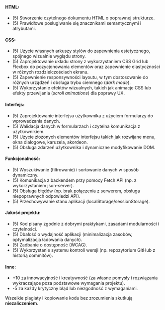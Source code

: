 #### HTML:

- (5) Stworzenie czytelnego dokumentu HTML o poprawnej strukturze.
- (5) Prawidłowe posługiwanie się znacznikami semantycznymi i atrybutami.

#### CSS:

- (5) Użycie własnych arkuszy stylów do zapewnienia estetycznego, spójnego wizualnie wyglądu strony.
- (5) Zaprojektowanie układu strony z wykorzystaniem CSS Grid lub Flexbox do pozycjonowania elementów oraz zapewnienie elastyczności w różnych rozdzielczościach ekranu.
- (5) Zapewnienie responsywności layoutu, w tym dostosowanie do różnych urządzeń i obsługa trybu ciemnego (_dark mode_).
- (5) Wykorzystanie efektów wizualnych, takich jak animacje CSS lub efekty przewijania (_scroll animations_) dla poprawy UX.

#### Interfejs:

- (5) Zaprojektowanie interfejsu użytkownika z użyciem formularzy do wprowadzania danych.
- (5) Walidacja danych w formularzach i czytelna komunikacja z użytkownikiem.
- (5) Użycie złożonych elementów interfejsu takich jak rozwijane menu, okna dialogowe, karuzela, akordeon.
- (5) Obsługa zdarzeń użytkownika i dynamiczne modyfikowanie DOM.

#### Funkcjonalność:

- (5) Wyszukiwanie (filtrowanie) i sortowanie danych w sposób dynamiczny.
- (5) Komunikacja z backendem przy pomocy Fetch API (np. z wykorzystaniem json-server).
- (5) Obsługa błędów (np. brak połączenia z serwerem, obsługa niepoprawnych odpowiedzi API).
- (5) Przechowywanie stanu aplikacji (localStorage/sessionStorage).

#### Jakość projektu:

- (5) Kod pisany zgodnie z dobrymi praktykami, zasadami modularności i czytelności.
- (5) Dbałość o wydajność aplikacji (minimalizacja zasobów, optymalizacja ładowania danych).
- (5) Zadbanie o dostępność (WCAG).
- (5) Wykorzystanie systemu kontroli wersji (np. repozytorium GitHub z historią commitów).

#### Inne:

- +10 za innowacyjność i kreatywność (za własne pomysły i rozwiązania wykraczające poza podstawowe wymagania projektu).
- -5 za każdy krytyczny błąd lub niezgodność z wymaganiami.

 Wszelkie plagiaty i kopiowanie kodu bez zrozumienia skutkują **niezaliczeniem**.
